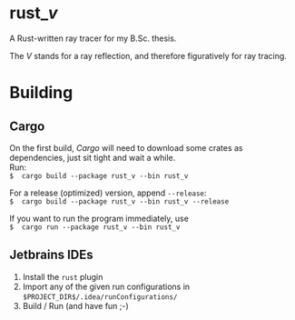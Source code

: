 # rust\__v_
A Rust-written ray tracer for my B.Sc. thesis.

The _V_ stands for a ray reflection, and therefore figuratively for ray tracing.

# Building
## Cargo
On the first build, _Cargo_ will need to download some crates as dependencies, just sit tight and wait a while. \
Run: \
`$  cargo build --package rust_v --bin rust_v`

For a release (optimized) version, append `--release`: \
`$  cargo build --package rust_v --bin rust_v --release`

If you want to run the program immediately, use \
`$  cargo run --package rust_v --bin rust_v`


## Jetbrains IDEs
1. Install the `rust` plugin
2. Import any of the given run configurations in `$PROJECT_DIR$/.idea/runConfigurations/`
3. Build / Run (and have fun ;-)
